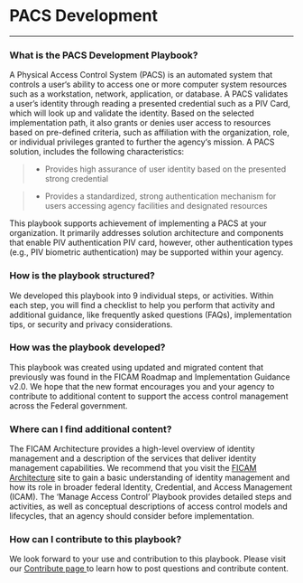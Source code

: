 # PACS Development
----------------------------------------------------------------

### What is the PACS Development Playbook?

A Physical Access Control System (PACS) is an automated system that controls a user‘s ability to access one or more computer system resources such as a workstation, network, application, or database. A PACS validates a user’s identity through reading a presented credential such as a PIV Card, which will look up and validate the identity. Based on the selected implementation path, it also grants or denies user access to resources based on pre-defined criteria, such as affiliation with the organization, role, or individual privileges granted to further the agency‘s mission. A PACS solution, includes the following characteristics:

> * Provides high assurance of user identity based on the presented strong credential

> * Provides a standardized, strong authentication mechanism for users accessing agency facilities and designated resources

This playbook supports achievement of implementing a PACS at your organization. It primarily addresses solution architecture and components that enable PIV authentication PIV card, however, other authentication types (e.g., PIV biometric authentication) may be supported within your agency.


### How is the playbook structured?

We developed this playbook into 9 individual steps, or activities. Within each step, you will find a checklist to help you perform that activity and additional guidance, like frequently asked questions (FAQs), implementation tips, or security and privacy considerations.

### How was the playbook developed?

This playbook was created using updated and migrated content that previously was found in the FICAM Roadmap and Implementation Guidance v2.0. We hope that the new format encourages you and your agency to contribute to additional content to support the access control management across the Federal government.

### Where can I find additional content?

The FICAM Architecture provides a high-level overview of identity management and a description of the services that deliver identity management capabilities. We recommend that you visit the <a href="http://gsa.github.io/ficam-arch/" target="_blank"> FICAM Architecture</a> site to gain a basic understanding of identity management and how its role in broader federal Identity, Credential, and Access Management (ICAM). The ‘Manage Access Control’ Playbook provides detailed steps and activities, as well as conceptual descriptions of access control models and lifecycles, that an agency should consider before implementation.

### How can I contribute to this playbook?

We look forward to your use and contribution to this playbook. Please visit our  <a href="http://bnbuckler.github.io/ficam-pacs/contribute/" target =" _blank"> Contribute page </a> to learn how to post questions and contribute content.









